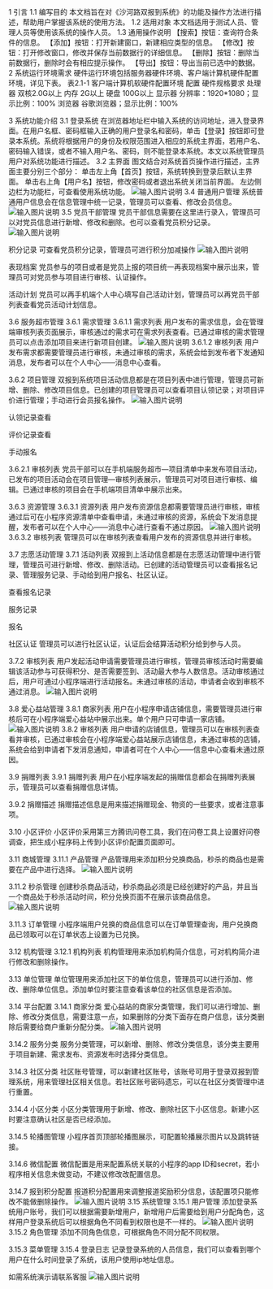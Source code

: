 1 引言
1.1 编写目的
本文档旨在对《沙河路双报到系统》的功能及操作方法进行描述，帮助用户掌握该系统的使用方法。
1.2 适用对象
本文档适用于测试人员、管理人员等使用该系统的操作人员。
1.3 通用操作说明
【搜索】按钮：查询符合条件的信息。
【添加】按钮：打开新建窗口，新建相应类型的信息。
【修改】按钮：打开修改窗口，修改并保存当前数据行的详细信息。
【删除】按钮：删除当前数据行，删除时会有相应提示操作。
【导出】按钮：导出当前已选中的数据。
2 系统运行环境需求
硬件运行环境包括服务器硬件环境、客户端计算机硬件配置环境，详见下表。
表2.1-1 客户端计算机软硬件配置环境
配置	硬件规格要求
处理器	双核2.0G以上
内存	2G以上
硬盘	100G以上
显示器	分辨率：1920*1080；显示比例：100%
浏览器	谷歌浏览器；显示比例：100%

3 系统功能介绍
3.1 登录系统
在浏览器地址栏中输入系统的访问地址，进入登录界面。在用户名框、密码框输入正确的用户登录名和密码，单击【登录】按钮即可登录本系统。系统将根据用户的身份及权限范围进入相应的系统主界面，若用户名、密码输入错误，或者不输入用户名、密码，则不能登录本系统。本文以系统管理员用户对系统功能进行描述。
3.2 主界面 
图文结合对系统首页操作进行描述，主界面主要分别三个部分：
单击左上角【首页】按钮，系统转换到登录后默认主界面。
单击右上角【用户名】按钮，修改密码或者退出系统关闭当前界面。
左边侧边栏为功能栏，可查看使用系统功能。
 ![输入图片说明](image.png)
3.4 普通用户管理
系统普通用户信息会在信息管理中统一记录，管理员可以查看、修改会员信息。
 ![输入图片说明](image1.png)
3.5 党员干部管理
党员干部信息需要在这里进行录入，管理员可以对党员信息进行新增、修改和删除。也可以查看党员积分记录。
 ![输入图片说明](image2.png)
 
积分记录
可查看党员积分记录，管理员可进行积分加减操作
 ![输入图片说明](image3.png)
 
表现档案
党员参与的项目或者是党员上报的项目统一再表现档案中展示出来，管理员可对党员参与项目进行审核、认证操作。
 
活动计划
党员可以再手机端个人中心填写自己活动计划，管理员可以再党员干部列表查看党员活动计划信息。
 
3.6 服务超市管理
3.6.1 需求管理
3.6.1.1 需求列表
用户发布的需求信息，会在管理端审核列表页面展示，审核通过的需求可在需求列表查看。已通过审核的需求管理员可以点击添加项目来进行新项目创建。
 ![输入图片说明](image4.png)
3.6.1.2 审核列表
用户发布需求都需要管理员进行审核，未通过审核的需求，系统会给到发布者下发通知消息，发布者可以在个人中心——消息中心查看。
 
 
3.6.2 项目管理
双报到系统项目活动信息都是在项目列表中进行管理，管理员可新增、删除、修改项目信息。已创建的项目管理员可以查看项目认领记录；对项目评价进行管理；手动进行会员报名操作。
 ![输入图片说明](image5.png)
 
认领记录查看
 
评价记录查看
 
手动报名
 
3.6.2.1 审核列表
党员干部可以在手机端服务超市—项目清单中来发布项目活动，已发布的项目活动会在项目管理—审核列表展示，管理员可对项目进行审核、编辑。已通过审核的项目会在手机端项目清单中展示出来。
 
3.6.3 资源管理
3.6.3.1 资源列表
用户发布资源信息都需要管理员进行审核，审核通过后可在小程序资源清单中查看申请，未通过审核的资源，系统会下发消息提醒，发布者可以在个人中心——消息中心进行查看不通过原因。
 ![输入图片说明](image6.png)
3.6.3.2 审核列表
管理员可以在审核列表查看用户发布的资源信息并进行审核。
 
3.7 志愿活动管理
3.7.1 活动列表
双报到上活动信息都是在志愿活动管理中进行管理，管理员可进行新增、修改、删除活动。已创建的活动管理员可以查看报名记录、管理服务记录、手动给到用户报名、社区认证。
 
 
查看报名记录
 
服务记录
 
报名
 
社区认证
管理员可以进行社区认证，认证后会结算活动积分给到参与人员。
 
3.7.2 审核列表
用户发起活动申请需要管理员进行审核，管理员审核活动时需要编辑该活动参与可获得积分、是否需要签到、活动最大参与人数信息。活动审核通过后，用户可通过小程序端进行活动报名。未通过审核的活动，申请者会收到审核不通过消息。
 ![输入图片说明](image7.png)
 
3.8 爱心益站管理
3.8.1 商家列表
用户在小程序申请店铺信息，需要管理员进行审核后可在小程序端爱心益站中展示出来。单个用户只可申请一家店铺。
 ![输入图片说明](image8.png)
3.8.2 审核列表
用户申请的店铺信息，管理员可以在审核列表查看并审核，已通过审核会在小程序端爱心益站展示店铺信息，未通过审核的店铺，系统会给到申请者下发消息通知，申请者可在个人中心——信息中心查看未通过原因。
 
3.9 捐赠列表
3.9.1 捐赠列表
用户在小程序端发起的捐赠信息都会在捐赠列表展示，管理员可以查看捐赠信息详情。
 
3.9.2 捐赠描述
捐赠描述信息是用来描述捐赠现金、物资的一些要求，或者注意事项。
 
  
3.10 小区评价
小区评价采用第三方腾讯问卷工具，我们在问卷工具上设置好问卷调查，把生成小程序码上传到小区评价配置页面即可。
 
3.11 商城管理
3.11.1 产品管理
产品管理用来添加积分兑换商品，秒杀的商品也是需要在产品中进行选择。
 ![输入图片说明](image9.png)
 
3.11.2 秒杀管理
创建秒杀商品活动，秒杀商品必须是已经创建好的产品，并且当一个商品处于秒杀活动时间，积分兑换页面不在展示该商品信息。
 ![输入图片说明](image10.png)
 
3.11.3 订单管理
小程序端用户兑换的商品信息可以在订单管理查询，用户兑换商品已领取可以在订单状态上设置为已兑换。
 
3.12 机构管理
3.12.1 机构列表
机构管理用来添加机构简介信息，可对机构简介进行修改和删除操作。
 
 
3.13 单位管理
单位管理用来添加社区下的单位信息，管理员可以进行添加、修改、删除单位信息。添加单位时要注意查看该单位的社区信息是否添加。
 
 
3.14 平台配置
3.14.1 商家分类
爱心益站的商家分类管理，我们可以进行增加、删除、修改分类信息，需要注意一点，如果删除的分类下面存在商户信息，该分类删除后需要给商户重新分配分类。
 ![输入图片说明](image11.png)
 
3.14.2 服务分类
服务分类管理，可以新增、删除、修改分类信息，该分类主要用于项目新建、需求发布、资源发布时选择分类信息。
 
 
3.14.3 社区分类
社区账号管理，可以新建社区账号，该账号可用于登录双报到管理系统，用来管理社区相关信息。若社区账号密码遗忘，可以在社区分类管理中进行重置。 
 

3.14.4 小区分类
小区分类管理用于新增、修改、删除社区下小区信息。新建小区时要注意确认社区是否已经添加。
 
 
3.14.5 轮播图管理
小程序首页顶部轮播图展示，可配置轮播展示图片以及跳转链接。
 
 
3.14.6 微信配置
微信配置是用来配置系统关联的小程序的app ID和secret，若小程序相关信息未做变动，不建议修改改配置信息。
 
3.14.7 报到积分配置
报道积分配置用来调整报道奖励积分信息，该配置项只能修改不能做删除操作。
 ![输入图片说明](image12.png)
3.15 系统管理
3.15.1 用户管理
添加登录系统用户账号，我们可以根据需要新增用户，新增用户后需要给到用户分配角色，这样用户登录系统后可以根据角色不同看到权限也是不一样的。
 ![输入图片说明](image13.png)
3.15.2 角色管理
添加不同角色信息，可根据角色不同分配不同权限。
 
 
3.15.3 菜单管理
3.15.4 登录日志
记录登录系统的人员信息，我们可以查看到哪个用户在什么时间登录了系统，该用户使用ip地址信息。
 
如需系统演示请联系客服
![输入图片说明](1652672252(1).png)